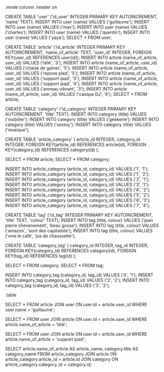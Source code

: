 .mode column
.header on

CREATE TABLE 'user' ('id_user' INTEGER PRIMARY KEY AUTOINCREMENT, 'name' TEXT);
INSERT INTO user (name) VALUES ('guillaume');
INSERT INTO user (name) VALUES ('max');
INSERT INTO user (name) VALUES ('charles');
INSERT INTO user (name) VALUES ('quentin');
INSERT INTO user (name) VALUES ('yaya');
SELECT * FROM user;


CREATE TABLE 'article' ('id_article' INTEGER PRIMARY KEY AUTOINCREMENT, 'name_of_article' TEXT, 'user_id' INTEGER, FOREIGN KEY(user_id) REFERENCES user(id));
INSERT INTO article (name_of_article, user_id) VALUES ('télé', '3');
INSERT INTO article (name_of_article, user_id) VALUES ('chaise de gamer', '5');
INSERT INTO article (name_of_article, user_id) VALUES ('repose pied', '5');
INSERT INTO article (name_of_article, user_id) VALUES ('support ipad', '5');
INSERT INTO article (name_of_article, user_id) VALUES ('support ipad', '4');
INSERT INTO article (name_of_article, user_id) VALUES ('anneau vibrant', '3');
INSERT INTO article (name_of_article, user_id) VALUES ('casque DJ', '4');
SELECT * FROM article;


CREATE TABLE 'category' ('id_category' INTEGER PRIMARY KEY AUTOINCREMENT, 'title' TEXT);
INSERT INTO category (title) VALUES ('mobilier');
INSERT INTO category (title) VALUES ('geekerie');
INSERT INTO category (title) VALUES ('sextoy');
INSERT INTO category (title) VALUES ('musique');

CREATE TABLE 'article_category' (
                        article_id INTEGER,
                        category_id INTEGER,
                        FOREIGN KEY(article_id) REFERENCES article(id),
                        FOREIGN KEY(category_id) REFERENCES category(id) );

SELECT * FROM article;
SELECT * FROM category;

INSERT INTO article_category (article_id, category_id) VALUES ('1', '1');
INSERT INTO article_category (article_id, category_id) VALUES ('1', '2');
INSERT INTO article_category (article_id, category_id) VALUES ('2', '1');
INSERT INTO article_category (article_id, category_id) VALUES ('3', '1');
INSERT INTO article_category (article_id, category_id) VALUES ('4', '2');
INSERT INTO article_category (article_id, category_id) VALUES ('5', '2');
INSERT INTO article_category (article_id, category_id) VALUES ('6', '3');
INSERT INTO article_category (article_id, category_id) VALUES ('7', '4');



CREATE TABLE 'tag' ('id_tag' INTEGER PRIMARY KEY AUTOINCREMENT, 'title' TEXT, 'colour' TEXT);
INSERT INTO tag (title, colour) VALUES ('jean pierre chevenement', 'beau gosse');
INSERT INTO tag (title, colour) VALUES ('amazon', 'sont des capitaliste');
INSERT INTO tag (title, colour) VALUES ('vive le café', 'jus de chaussette');



CREATE TABLE 'category_tag' (
                        category_id INTEGER,
                        tag_id INTEGER,
                        FOREIGN KEY(category_id) REFERENCES category(id),
                        FOREIGN KEY(tag_id) REFERENCES tag(id) );

SELECT * FROM category;
SELECT * FROM tag;

INSERT INTO category_tag (category_id, tag_id) VALUES ('4', '1');
INSERT INTO category_tag (category_id, tag_id) VALUES ('2', '2');
INSERT INTO category_tag (category_id, tag_id) VALUES ('3', '2');


.table


SELECT * FROM article JOIN user ON user.id = article.user_id WHERE user.name = 'guillaume';

SELECT * FROM user JOIN article ON user.id = article.user_id WHERE article.name_of_article = 'télé';

SELECT * FROM user JOIN article ON user.id = article.user_id WHERE article.name_of_article = 'support ipad';



SELECT 
article.name_of_article AS article_name, 
category.title AS category_name 
FROM article_category 
JOIN article ON article_category.article_id = article.id 
JOIN category ON article_category.category_id = category.id;

